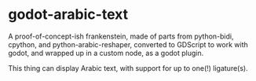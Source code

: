 # godot-arabic-text

A proof-of-concept-ish frankenstein, made of parts from python-bidi, cpython,
and python-arabic-reshaper, converted to GDScript to work with godot, and wrapped up in a custom node, as a godot plugin.

This thing can display Arabic text, with support for up to one(!) ligature(s).